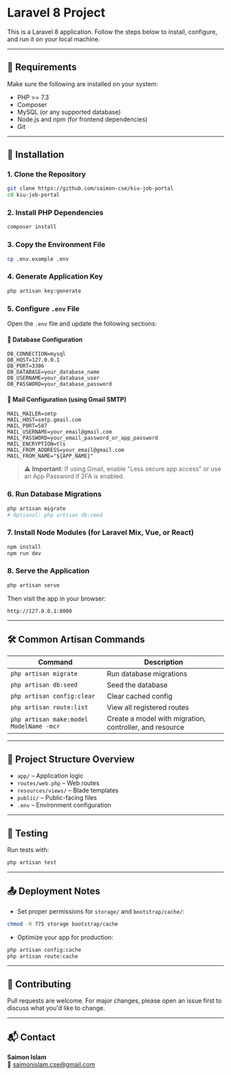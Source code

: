 # Laravel 8 Project

This is a Laravel 8 application. Follow the steps below to install, configure, and run it on your local machine.

---

## 🧰 Requirements

Make sure the following are installed on your system:

- PHP >= 7.3
- Composer
- MySQL (or any supported database)
- Node.js and npm (for frontend dependencies)
- Git

---

## 🚀 Installation

### 1. Clone the Repository

```bash
git clone https://github.com/saimon-cse/kiu-job-portal
cd kiu-job-portal
```

### 2. Install PHP Dependencies

```bash
composer install
```

### 3. Copy the Environment File

```bash
cp .env.example .env
```

### 4. Generate Application Key

```bash
php artisan key:generate
```

### 5. Configure `.env` File

Open the `.env` file and update the following sections:

#### 🔧 Database Configuration

```env
DB_CONNECTION=mysql
DB_HOST=127.0.0.1
DB_PORT=3306
DB_DATABASE=your_database_name
DB_USERNAME=your_database_user
DB_PASSWORD=your_database_password
```

#### 📧 Mail Configuration (using Gmail SMTP)

```env
MAIL_MAILER=smtp
MAIL_HOST=smtp.gmail.com
MAIL_PORT=587
MAIL_USERNAME=your_email@gmail.com
MAIL_PASSWORD=your_email_password_or_app_password
MAIL_ENCRYPTION=tls
MAIL_FROM_ADDRESS=your_email@gmail.com
MAIL_FROM_NAME="${APP_NAME}"
```

> ⚠️ **Important**: If using Gmail, enable "Less secure app access" or use an App Password if 2FA is enabled.

### 6. Run Database Migrations

```bash
php artisan migrate
# Optional: php artisan db:seed
```

### 7. Install Node Modules (for Laravel Mix, Vue, or React)

```bash
npm install
npm run dev
```

### 8. Serve the Application

```bash
php artisan serve
```

Then visit the app in your browser:

```
http://127.0.0.1:8000
```

---

## 🛠 Common Artisan Commands

| Command                                           | Description                                 |
|--------------------------------------------------|---------------------------------------------|
| `php artisan migrate`                            | Run database migrations                     |
| `php artisan db:seed`                            | Seed the database                           |
| `php artisan config:clear`                       | Clear cached config                         |
| `php artisan route:list`                         | View all registered routes                  |
| `php artisan make:model ModelName -mcr`          | Create a model with migration, controller, and resource |

---

## 📁 Project Structure Overview

- `app/` – Application logic  
- `routes/web.php` – Web routes  
- `resources/views/` – Blade templates  
- `public/` – Public-facing files  
- `.env` – Environment configuration  

---

## 🧪 Testing

Run tests with:

```bash
php artisan test
```

---

## 📤 Deployment Notes

- Set proper permissions for `storage/` and `bootstrap/cache/`:

```bash
chmod -R 775 storage bootstrap/cache
```

- Optimize your app for production:

```bash
php artisan config:cache
php artisan route:cache
```

---


## 🤝 Contributing

Pull requests are welcome. For major changes, please open an issue first to discuss what you'd like to change.

---

## 📬 Contact

**Saimon Islam**  
📧 saimonislam.cse@gmail.com  
<!-- 🔗 [yourwebsite.com](https://yourwebsite.com) -->
